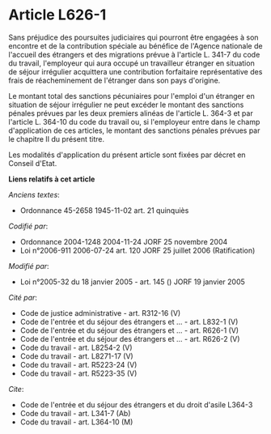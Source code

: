 # Article L626-1

Sans préjudice des poursuites judiciaires qui pourront être engagées à son encontre et de la contribution spéciale au
bénéfice de l'Agence nationale de l'accueil des étrangers et des migrations prévue à l'article L. 341-7 du code du travail,
l'employeur qui aura occupé un travailleur étranger en situation de séjour irrégulier acquittera une contribution forfaitaire
représentative des frais de réacheminement de l'étranger dans son pays d'origine.

Le montant total des sanctions pécuniaires pour l'emploi d'un étranger en situation de séjour irrégulier ne peut excéder le
montant des sanctions pénales prévues par les deux premiers alinéas de l'article L. 364-3 et par l'article L. 364-10 du code
du travail ou, si l'employeur entre dans le champ d'application de ces articles, le montant des sanctions pénales prévues par
le chapitre II du présent titre.

Les modalités d'application du présent article sont fixées par décret en Conseil d'Etat.

**Liens relatifs à cet article**

_Anciens textes_:

  - Ordonnance 45-2658 1945-11-02 art. 21 quinquiès

_Codifié par_:

  - Ordonnance 2004-1248 2004-11-24 JORF 25 novembre 2004
  - Loi n°2006-911 2006-07-24 art. 120 JORF 25 juillet 2006 (Ratification)

_Modifié par_:

  - Loi n°2005-32 du 18 janvier 2005 - art. 145 () JORF 19 janvier 2005

_Cité par_:

  - Code de justice administrative - art. R312-16 (V)
  - Code de l'entrée et du séjour des étrangers et ... - art. L832-1 (V)
  - Code de l'entrée et du séjour des étrangers et ... - art. R626-1 (V)
  - Code de l'entrée et du séjour des étrangers et ... - art. R626-2 (V)
  - Code du travail - art. L8254-2 (V)
  - Code du travail - art. L8271-17 (V)
  - Code du travail - art. R5223-24 (V)
  - Code du travail - art. R5223-35 (V)

_Cite_:

  - Code de l'entrée et du séjour des étrangers et du droit d'asile L364-3
  - Code du travail - art. L341-7 (Ab)
  - Code du travail - art. L364-10 (M)
